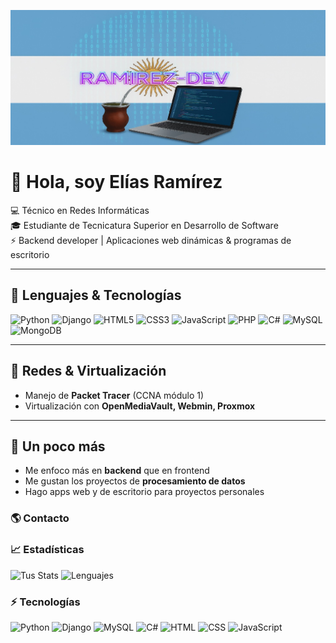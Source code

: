 
<p align="center">
  <img src="https://raw.githubusercontent.com/Eliasramirezzz/Eliasramirezzz/main/Img/banner.jpg" alt="Banner Ramirez Dev" />
</p>


# 👋 Hola, soy Elías Ramírez  

💻 Técnico en Redes Informáticas  
🎓 Estudiante de Tecnicatura Superior en Desarrollo de Software  
⚡ Backend developer | Aplicaciones web dinámicas & programas de escritorio  

---

## 🚀 Lenguajes & Tecnologías

![Python](https://img.shields.io/badge/Python-3776AB?style=for-the-badge&logo=python&logoColor=white)
![Django](https://img.shields.io/badge/Django-092E20?style=for-the-badge&logo=django&logoColor=white)
![HTML5](https://img.shields.io/badge/HTML5-E34F26?style=for-the-badge&logo=html5&logoColor=white)
![CSS3](https://img.shields.io/badge/CSS3-1572B6?style=for-the-badge&logo=css3&logoColor=white)
![JavaScript](https://img.shields.io/badge/JavaScript-F7DF1E?style=for-the-badge&logo=javascript&logoColor=black)
![PHP](https://img.shields.io/badge/PHP-777BB4?style=for-the-badge&logo=php&logoColor=white)
![C#](https://img.shields.io/badge/C%23-239120?style=for-the-badge&logo=c-sharp&logoColor=white)
![MySQL](https://img.shields.io/badge/MySQL-4479A1?style=for-the-badge&logo=mysql&logoColor=white)
![MongoDB](https://img.shields.io/badge/MongoDB-47A248?style=for-the-badge&logo=mongodb&logoColor=white)

---

## 🔧 Redes & Virtualización

- Manejo de **Packet Tracer** (CCNA módulo 1)  
- Virtualización con **OpenMediaVault, Webmin, Proxmox**

---

## 📌 Un poco más

- Me enfoco más en **backend** que en frontend  
- Me gustan los proyectos de **procesamiento de datos**  
- Hago apps web y de escritorio para proyectos personales

### 🌎 Contacto


### 📈 Estadísticas
![Tus Stats](https://github-readme-stats.vercel.app/api?username=Eliasramirezzz&show_icons=true&theme=radical)
![Lenguajes](https://github-readme-stats.vercel.app/api/top-langs/?username=Eliasramirezzz&layout=compact&theme=radical)

### ⚡ Tecnologías
![Python](https://img.shields.io/badge/Python-3776AB?style=flat&logo=python&logoColor=white)
![Django](https://img.shields.io/badge/Django-092E20?style=flat&logo=django&logoColor=white)
![MySQL](https://img.shields.io/badge/MySQL-4479A1?style=flat&logo=mysql&logoColor=white)
![C#](https://img.shields.io/badge/C%23-239120?style=flat&logo=c-sharp&logoColor=white)
![HTML](https://img.shields.io/badge/HTML5-E34F26?style=flat&logo=html5&logoColor=white)
![CSS](https://img.shields.io/badge/CSS3-1572B6?style=flat&logo=css3&logoColor=white)
![JavaScript](https://img.shields.io/badge/JavaScript-F7DF1E?style=flat&logo=javascript&logoColor=black)


<!--
**Eliasramirezzz/Eliasramirezzz** is a ✨ _special_ ✨ repository because its `README.md` (this file) appears on your GitHub profile.

Here are some ideas to get you started:

- 🔭 I’m currently working on ...
- 🌱 I’m currently learning ...
- 👯 I’m looking to collaborate on ...
- 🤔 I’m looking for help with ...
- 💬 Ask me about ...
- 📫 How to reach me: ...
- 😄 Pronouns: ...
- ⚡ Fun fact: ...
-->
